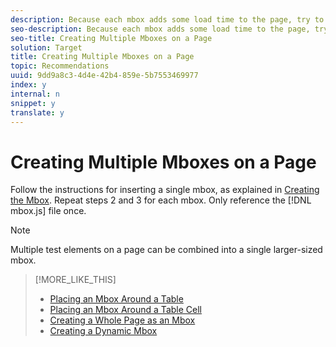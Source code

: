 ```yaml
---
description: Because each mbox adds some load time to the page, try to limit the number of mboxes on each page to ten.
seo-description: Because each mbox adds some load time to the page, try to limit the number of mboxes on each page to ten.
seo-title: Creating Multiple Mboxes on a Page
solution: Target
title: Creating Multiple Mboxes on a Page
topic: Recommendations
uuid: 9dd9a8c3-4d4e-42b4-859e-5b7553469977
index: y
internal: n
snippet: y
translate: y
---
```


# Creating Multiple Mboxes on a Page

Follow the instructions for inserting a single mbox, as explained in [ Creating the Mbox](../../../c_rec_mng_recs/c_Managing_Mboxes/t_Creating_the_Mbox/t_Creating_the_Mbox.md#task_A1D1A81FCFF046D2A2DF21814C05DA7D). Repeat steps 2 and 3 for each mbox. Only reference the [!DNL  mbox.js] file once. 


>[!NOTE]
>
>Multiple test elements on a page can be combined into a single larger-sized mbox.


>[!MORE_LIKE_THIS]
>
>* [ Placing an Mbox Around a Table ](r_Placing_an_Mbox_Around_a_Table.md#reference_361F35DEA8CC4E2B87B470F72C9E344F)
>* [ Placing an Mbox Around a Table Cell ](r_Placing_an_Mbox_Around_a_Table_Cell.md#reference_CBE33BC9DE884F14B39478818C164F43)
>* [ Creating a Whole Page as an Mbox ](r_Creating_a_Whole_Page_as_an_Mbox.md#reference_F3E59E7326D946E4897AE41C3A6B40CE)
>* [ Creating a Dynamic Mbox ](r_Creating_a_Dynamic_Mbox.md#reference_60A14E7EB8754383B2DC6A7E4D531AB4)
